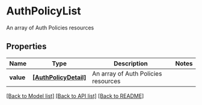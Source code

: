 # AuthPolicyList

An array of Auth Policies resources

## Properties
Name | Type | Description | Notes
------------ | ------------- | ------------- | -------------
**value** | [**[AuthPolicyDetail]**](AuthPolicyDetail.md) | An array of Auth Policies resources | 

[[Back to Model list]](../README.md#documentation-for-models) [[Back to API list]](../README.md#documentation-for-api-endpoints) [[Back to README]](../README.md)


